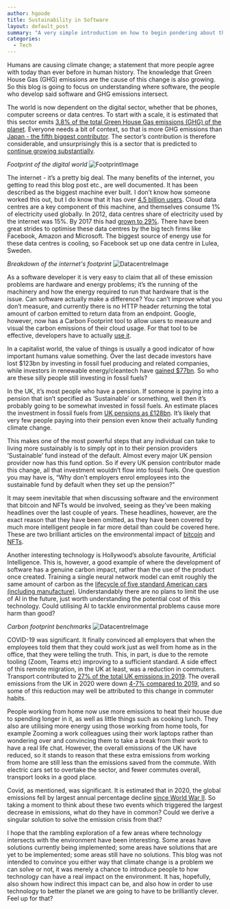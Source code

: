 ```yaml
---
author: hgoode
title: Sustainability in Software
layout: default_post
summary: "A very simple introduction on how to begin pondering about the environmental impact that software can have on the planet. Nothing too technical more just an introduction."
categories:
  - Tech
---
```


Humans are causing climate change; a statement that more people agree with today than ever before in human history. The knowledge that Green House Gas (GHG) emissions are the cause of this change is also growing. So this blog is going to focus on understanding where software, the people who develop said software and GHG emissions intersect.

The world is now dependent on the digital sector, whether that be phones, computer screens or data centres. To start with a scale, it is estimated that this sector emits [3.8% of the total Green House Gas emissions (GHG) of the planet](https://www.greenit.fr/wp-content/uploads/2019/11/GREENIT_EENM_etude_EN_accessible.pdf). Everyone needs a bit of context, so that is more GHG emissions than [Japan - the fifth biggest contributor](https://www.worldometers.info/co2-emissions/co2-emissions-by-country/). The sector’s contribution is therefore considerable, and unsurprisingly this is a sector that is predicted to [continue growing substantially](https://medium.com/@albertfourage/internet-has-a-dirty-little-secret-e750cabe7349).

*Footprint of the digital world*
![FootprintImage]({{site.github.url}}/hgoode/assets/footprint_of_digital_world.png)

The internet - it’s a pretty big deal. The many benefits of the internet, you getting to read this blog post etc., are well documented. It has been described as the biggest machine ever built. I don’t know how someone worked this out, but I do know that it has over [4.5 billion users](https://www.statista.com/statistics/617136/digital-population-worldwide/). Cloud data centres are a key component of this machine, and themselves consume 1% of electricity used globally. In 2012, data centres share of electricity used by the internet was 15%. By 2017 this had [grown to 29%](https://www.climatecare.org/resources/news/infographic-carbon-footprint-internet/). There have been great strides to optimise these data centres by the big tech firms like Facebook, Amazon and Microsoft. The biggest source of energy use for these data centres is cooling, so Facebook set up one data centre in Lulea, Sweden.

*Breakdown of the internet's footprint*
![DatacentreImage]({{site.github.url}}/hgoode/assets/datacentre_contribution.png)

As a software developer it is very easy to claim that all of these emission problems are hardware and energy problems; it’s the running of the machinery and how the energy required to run that hardware that is the issue. Can software actually make a difference? You can’t improve what you don’t measure, and currently there is no HTTP header returning the total amount of carbon emitted to return data from an endpoint. Google, however, now has a Carbon Footprint tool to allow users to measure and visual the carbon emissions of their cloud usage. For that tool to be effective, developers have to actually [use it](https://cloud.google.com/carbon-footprint).

In a capitalist world, the value of things is usually a good indicator of how important humans value something. Over the last decade investors have lost $123bn by investing in fossil fuel producing and related companies, while investors in renewable energy/cleantech have [gained $77bn](https://carbontracker.org/reports/a-tale-of-two-share-issues/). So who are these silly people still investing in fossil fuels?

In the UK, it’s most people who have a pension. If someone is paying into a pension that isn’t specified as ‘Sustainable’ or something, well then it’s probably going to be somewhat invested in fossil fuels. An estimate places the investment in fossil fuels from [UK pensions as £128bn](https://foe.scot/resource/polluted-pensions-clearing-the-air-around-uk-pensions-and-fossil-fuels/). It’s likely that very few people paying into their pension even know their actually funding climate change.

This makes one of the most powerful steps that any individual can take to living more sustainably is to simply opt in to their pension providers ‘Sustainable’ fund instead of the default. Almost every major UK pension provider now has this fund option.
So if every UK pension contributor made this change, all that investment wouldn’t flow into fossil fuels. One question you may have is, “Why don’t employers enrol employees into the sustainable fund by default when they set up the pension?”

It may seem inevitable that when discussing software and the environment that bitcoin and NFTs would be involved, seeing as they’ve been making headlines over the last couple of years. These headlines, however, are the exact reason that they have been omitted, as they have been covered by much more intelligent people in far more detail than could be covered here. These are two brilliant articles on the environmental impact of [bitcoin](https://www.nytimes.com/interactive/2021/09/03/climate/bitcoin-carbon-footprint-electricity.html) and [NFTs](https://www.wired.com/story/nfts-hot-effect-earth-climate/).

Another interesting technology is Hollywood’s absolute favourite, Artificial Intelligence. This is, however, a good example of where the development of software has a genuine carbon impact, rather than the use of the product once created. Training a single neural network model can emit roughly the same amount of carbon as the [lifecycle of five standard American cars (including manufacture)](https://www.technologyreview.com/2019/06/06/239031/training-a-single-ai-model-can-emit-as-much-carbon-as-five-cars-in-their-lifetimes/). Understandably there are no plans to limit the use of AI in the future, just worth understanding the potential cost of this technology. Could utilising AI to tackle environmental problems cause more harm than good?

*Carbon footprint benchmarks*
![DatacentreImage]({{site.github.url}}/hgoode/assets/neural_network.png)

COVID-19 was significant. It finally convinced all employers that when the employees told them that they could work just as well from home as in the office, that they were telling the truth. This, in part, is due to the remote tooling (Zoom, Teams etc) improving to a sufficient standard. A side effect of this remote migration, in the UK at least, was a reduction in commuters. Transport contributed to [27% of the total UK emissions in 2019](https://assets.publishing.service.gov.uk/government/uploads/system/uploads/attachment_data/file/957887/2019_Final_greenhouse_gas_emissions_statistical_release.pdf). The overall emissions from the UK in 2020 were down [4-7% compared to 2019](https://royalsociety.org/-/media/policy/projects/digital-technology-and-the-planet/digital-technology-and-the-planet-report.pdf), and so some of this reduction may well be attributed to this change in commuter habits.

People working from home now use more emissions to heat their house due to spending longer in it, as well as little things such as cooking lunch. They also are utilising more energy using those working from home tools, for example Zooming a work colleagues using their work laptops rather than wondering over and convincing them to take a break from their work to have a real life chat. However, the overall emissions of the UK have reduced, so it stands to reason that these extra emissions from working from home are still less than the emissions saved from the commute. With electric cars set to overtake the sector, and fewer commutes overall, transport looks in a good place.

Covid, as mentioned, was significant. It is estimated that in 2020, the global emissions fell by largest annual percentage decline [since World War II](https://www.iea.org/articles/global-energy-review-co2-emissions-in-2020). So taking a moment to think about these two events which triggered the largest decrease in emissions, what do they have in common? Could we derive a singular solution to solve the emission crisis from that?

I hope that the rambling exploration of a few areas where technology intersects with the environment have been interesting. Some areas have solutions currently being implemented; some areas have solutions that are yet to be implemented; some areas still have no solutions. This blog was not intended to convince you either way that climate change is a problem we can solve or not, it was merely a chance to introduce people to how technology can have a real impact on the environment. It has, hopefully, also shown how indirect this impact can be, and also how in order to use technology to better the planet we are going to have to be brilliantly clever. Feel up for that?
